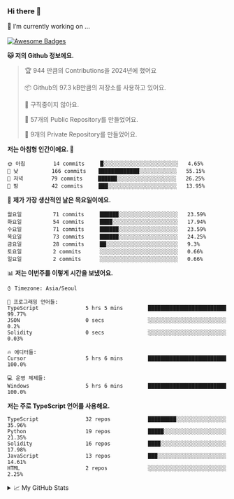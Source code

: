### Hi there 👋 
🔭 I’m currently working on ... </br></br>
[![Awesome Badges](https://img.shields.io/badge/Introduce-EN-green.svg)](https://github.com/tlatkdgus1/tlatkdgus1/blob/main/README.md.en)

<!--START_SECTION:waka-->
**🐱 저의 Github 정보에요.** 

> 🏆 944 만큼의 Contributions을 2024년에 했어요
 > 
> 📦 Github의 97.3 kB만큼의 저장소를 사용하고 있어요. 
 > 
> 🚫 구직중이지 않아요.
 > 
> 📜 57개의 Public Repository를 만들었어요. 
 > 
> 🔑 9개의 Private Repository를 만들었어요.  

**저는 아침형 인간이에요. 🐤** 

```text
🌞 아침         14 commits     █░░░░░░░░░░░░░░░░░░░░░░░░   4.65% 
🌆 낮　         166 commits    █████████████░░░░░░░░░░░░   55.15% 
🌃 저녁         79 commits     ██████░░░░░░░░░░░░░░░░░░░   26.25% 
🌙 밤　         42 commits     ███░░░░░░░░░░░░░░░░░░░░░░   13.95%

```
📅 **제가 가장 생산적인 날은 목요일이에요.** 

```text
월요일          71 commits     ██████░░░░░░░░░░░░░░░░░░░   23.59% 
화요일          54 commits     ████░░░░░░░░░░░░░░░░░░░░░   17.94% 
수요일          71 commits     ██████░░░░░░░░░░░░░░░░░░░   23.59% 
목요일          73 commits     ██████░░░░░░░░░░░░░░░░░░░   24.25% 
금요일          28 commits     ██░░░░░░░░░░░░░░░░░░░░░░░   9.3% 
토요일          2 commits      ░░░░░░░░░░░░░░░░░░░░░░░░░   0.66% 
일요일          2 commits      ░░░░░░░░░░░░░░░░░░░░░░░░░   0.66%

```


📊 **저는 이번주를 이렇게 시간을 보냈어요.** 

```text
⌚︎ Timezone: Asia/Seoul

💬 프로그래밍 언어들: 
TypeScript               5 hrs 5 mins        █████████████████████████   99.77% 
JSON                     0 secs              ░░░░░░░░░░░░░░░░░░░░░░░░░   0.2% 
Solidity                 0 secs              ░░░░░░░░░░░░░░░░░░░░░░░░░   0.03%

🔥 에디터들: 
Cursor                   5 hrs 6 mins        █████████████████████████   100.0%

💻 운영 체제들: 
Windows                  5 hrs 6 mins        █████████████████████████   100.0%

```

**저는 주로 TypeScript 언어를 사용해요.** 

```text
TypeScript               32 repos            █████████░░░░░░░░░░░░░░░░   35.96% 
Python                   19 repos            █████░░░░░░░░░░░░░░░░░░░░   21.35% 
Solidity                 16 repos            ████░░░░░░░░░░░░░░░░░░░░░   17.98% 
JavaScript               13 repos            ███░░░░░░░░░░░░░░░░░░░░░░   14.61% 
HTML                     2 repos             ░░░░░░░░░░░░░░░░░░░░░░░░░   2.25%

```



<!--END_SECTION:waka-->

<details>
<summary>📈 My GitHub Stats</summary>
<p align="center"> <img src="https://github-readme-stats.vercel.app/api?username=tlatkdgus1&show_icons=true" alt="tlatkdgus1" />
</details>
